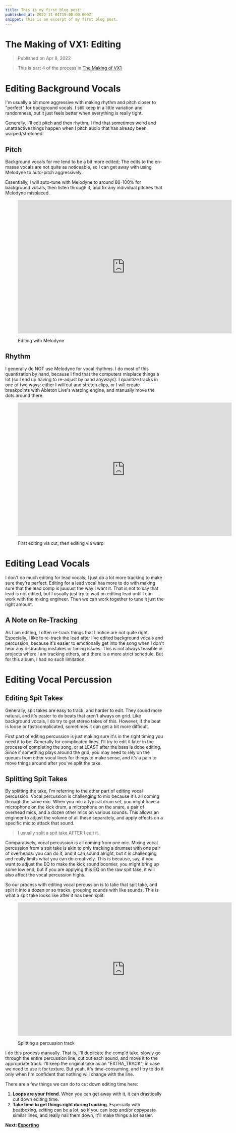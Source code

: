 ```yaml
---
title: This is my first blog post!
published_at: 2022-11-04T15:00:00.000Z
snippet: This is an excerpt of my first blog post.
---
```


# The Making of VX1: Editing

> Published on Apr 8, 2022

> This is part 4 of the process in
> [The Making of VX1](https://bpev.me/blog/vx1/)

# Editing Background Vocals

I'm usually a bit more aggressive with making rhythm and pitch closer to
"perfect" for background vocals. I still keep in a little variation and
randomness, but it just feels better when everything is really tight.

Generally, I'll edit pitch and then rhythm. I find that sometimes weird and
unattractive things happen when I pitch audio that has already been
warped/stretched.

## Pitch

Background vocals for me tend to be a bit more edited; The edits to the en-masse
vocals are not quite as noticeable, so I can get away with using Melodyne to
auto-pitch aggressively.

Essentially, I will auto-tune with Melodyne to around 80-100% for background
vocals, then listen through it, and fix any individual pitches that Melodyne
misplaced.

<figure>
<p align="center">
<iframe src="https://video.bpev.me/blog/vx1-editing/melodyne.mp4"  width="678" height="423" frameborder="0" allowfullscreen></iframe>
</p>
<figcaption>Editing with Melodyne</figcaption>
</figure>

## Rhythm

I generally do NOT use Melodyne for vocal rhythms. I do most of this
quantization by hand, because I find that the computers misplace things a lot
(so I end up having to re-adjust by hand anyways). I quantize tracks in one of
two ways: either I will cut and stretch clips, or I will create breakpoints with
Ableton Live's warping engine, and manually move the dots around there.

<figure>
<p align="center">
<iframe src="https://video.bpev.me/blog/vx1-editing/quantization.mp4"  width="678" height="423" frameborder="0" allowfullscreen></iframe>
</p>
<figcaption>First editing via cut, then editing via warp</figcaption>
</figure>

# Editing Lead Vocals

I don't do much editing for lead vocals; I just do a lot more tracking to make
sure they're perfect. Editing for a lead vocal has more to do with making sure
that the lead comp is juuuust the way I want it. That is not to say that lead is
not edited, but I usually just try to wait on editing lead until I can work with
the mixing engineer. Then we can work together to tune it just the right amount.

## A Note on Re-Tracking

As I am editing, I often re-track things that I notice are not quite right.
Especially, I like to re-track the lead after I've edited background vocals and
percussion, because it's easier to emotionally get into the song when I don't
hear any distracting mistakes or timing issues. This is not always feasible in
projects where I am tracking others, and there is a more strict schedule. But
for this album, I had no such limitation.

# Editing Vocal Percussion

## Editing Spit Takes

Generally, spit takes are easy to track, and harder to edit. They sound more
natural, and it's easier to do beats that aren't always on grid. Like background
vocals, I do try to get stereo takes of this. However, if the beat is loose or
fast/complicated, sometimes it can get a bit more difficult.

First part of editing percussion is just making sure it's in the right timing
you need it to be. Generally for complicated lines, I'll try to edit it later in
the process of completing the song, or at LEAST after the bass is done editing.
Since if something plays around the grid, you may need to rely on the queues
from other vocal lines for things to make sense, and it's a pain to move things
around after you've split the take.

## Splitting Spit Takes

By splitting the take, I'm referring to the other part of editing vocal
percussion. Vocal percussion is challenging to mix because it's all coming
through the same mic. When you mic a typical drum set, you might have a
microphone on the kick drum, a microphone on the snare, a pair of overhead mics,
and a dozen other mics on various sounds. This allows an engineer to adjust the
volume of all these separately, and apply effects on a specific mic to attack
that sound.

> I usually split a spit take AFTER I edit it.

Comparatively, vocal percussion is all coming from one mic. Mixing vocal
percussion from a spit take is akin to only tracking a drumset with one pair of
overheads: you can do it, and it can sound alright, but it is challenging and
really limits what you can do creatively. This is because, say, if you want to
adjust the EQ to make the kick sound boomier, you might bring up some low end,
but if you are applying this EQ on the raw spit take, it will also affect the
vocal percussion highs.

So our process with editing vocal percussion is to take that spit take, and
split it into a dozen or so tracks, grouping sounds with like sounds. This is
what a spit take looks like after it has been split:

<figure>
<p align="center">
<iframe src="https://video.bpev.me/blog/vx1-editing/split-vp.mp4"  width="678" height="423" frameborder="0" allowfullscreen></iframe>
</p>
<figcaption>Splitting a percussion track</figcaption>
</figure>

I do this process manually. That is, I'll duplicate the comp'd take, slowly go
through the entire percussion line, cut out each sound, and move it to the
appropriate track. I'll keep the original take as an "EXTRA_TRACK", in case we
need to use it for texture. But yeah, it's time-consuming, and I try to do it
only when I'm confident that nothing will change with the line.

There are a few things we can do to cut down editing time here:

1. **Loops are your friend**. When you can get away with it, it can drastically
   cut down editing time.
2. **Take time to get things right during tracking**. Especially with
   beatboxing, editing can be a lot, so if you can loop and/or copypasta similar
   lines, and really nail them down, it'll make things a lot easier.

**Next: [Exporting](https://bpev.me/blog/vx1-exporting)**
